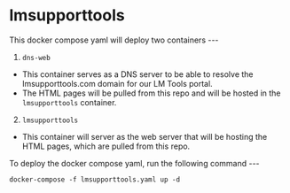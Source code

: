 # lmsupporttools

This docker compose yaml will deploy two containers ---

1. `dns-web`
  - This container serves as a DNS server to be able to resolve the lmsupporttools.com domain for our LM Tools portal.
  - The HTML pages will be pulled from this repo and will be hosted in the `lmsupporttools` container.
2. `lmsupporttools`
  - This container will server as the web server that will be hosting the HTML pages, which are pulled from this repo.
 
To deploy the docker compose yaml, run the following command ---
 
`docker-compose -f lmsupporttools.yaml up -d`

